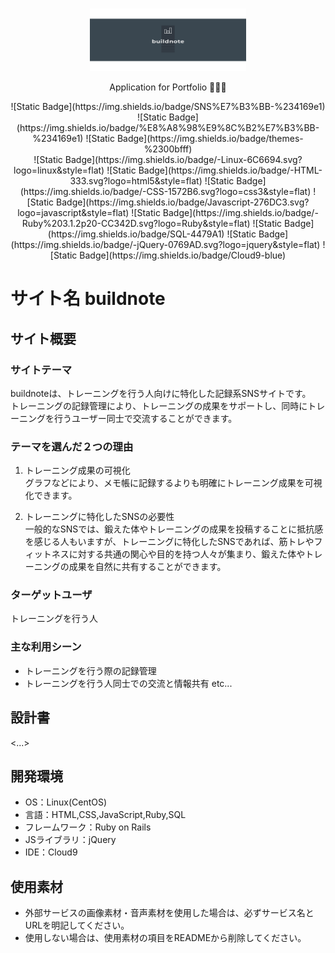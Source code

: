 <br>
<p align="center">
<img src="app/assets/images/buildnote/linkedin_banner_image_2.png" alt="buildnote" height="100" width="250">
</p>

<p align="center">
Application for Portfolio 💪💪💪
</p>

<p align="center">
![Static Badge](https://img.shields.io/badge/SNS%E7%B3%BB-%234169e1)
![Static Badge](https://img.shields.io/badge/%E8%A8%98%E9%8C%B2%E7%B3%BB-%234169e1)
![Static Badge](https://img.shields.io/badge/themes-%2300bfff)
<br>
![Static Badge](https://img.shields.io/badge/-Linux-6C6694.svg?logo=linux&style=flat)
![Static Badge](https://img.shields.io/badge/-HTML-333.svg?logo=html5&style=flat)
![Static Badge](https://img.shields.io/badge/-CSS-1572B6.svg?logo=css3&style=flat)
![Static Badge](https://img.shields.io/badge/Javascript-276DC3.svg?logo=javascript&style=flat)
![Static Badge](https://img.shields.io/badge/-Ruby%203.1.2p20-CC342D.svg?logo=Ruby&style=flat)
![Static Badge](https://img.shields.io/badge/SQL-4479A1)
![Static Badge](https://img.shields.io/badge/-jQuery-0769AD.svg?logo=jquery&style=flat)
![Static Badge](https://img.shields.io/badge/Cloud9-blue)
</p>


# サイト名 buildnote

## サイト概要
### サイトテーマ
buildnoteは、トレーニングを行う人向けに特化した記録系SNSサイトです。<br>
トレーニングの記録管理により、トレーニングの成果をサポートし、同時にトレーニングを行うユーザー同士で交流することができます。

### テーマを選んだ２つの理由
1. トレーニング成果の可視化<br>
  グラフなどにより、メモ帳に記録するよりも明確にトレーニング成果を可視化できます。<br>

2. トレーニングに特化したSNSの必要性<br>
  一般的なSNSでは、鍛えた体やトレーニングの成果を投稿することに抵抗感を感じる人もいますが、トレーニングに特化したSNSであれば、筋トレやフィットネスに対する共通の関心や目的を持つ人々が集まり、鍛えた体やトレーニングの成果を自然に共有することができます。

### ターゲットユーザ
トレーニングを行う人

### 主な利用シーン
- トレーニングを行う際の記録管理<br>
- トレーニングを行う人同士での交流と情報共有 etc...

## 設計書
<...>

## 開発環境
- OS：Linux(CentOS)
- 言語：HTML,CSS,JavaScript,Ruby,SQL
- フレームワーク：Ruby on Rails
- JSライブラリ：jQuery
- IDE：Cloud9

## 使用素材
- 外部サービスの画像素材・音声素材を使用した場合は、必ずサービス名とURLを明記してください。
- 使用しない場合は、使用素材の項目をREADMEから削除してください。